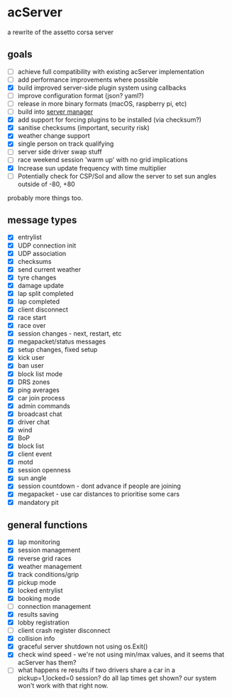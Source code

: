 # acServer
a rewrite of the assetto corsa server

## goals

* [ ] achieve full compatibility with existing acServer implementation
* [ ] add performance improvements where possible
* [x] build improved server-side plugin system using callbacks
* [ ] improve configuration format (json? yaml?)
* [ ] release in more binary formats (macOS, raspberry pi, etc)
* [ ] build into [server manager](https://github.com/JustaPenguin/assetto-server-manager)
* [x] add support for forcing plugins to be installed (via checksum?)
* [x] sanitise checksums (important, security risk)
* [x] weather change support
* [x] single person on track qualifying
* [ ] server side driver swap stuff
* [ ] race weekend session 'warm up' with no grid implications
* [x] Increase sun update frequency with time multiplier
* [ ] Potentially check for CSP/Sol and allow the server to set sun angles outside of -80, +80

probably more things too.

## message types

* [x] entrylist
* [x] UDP connection init
* [x] UDP association
* [x] checksums
* [x] send current weather
* [x] tyre changes
* [x] damage update
* [x] lap split completed
* [x] lap completed
* [x] client disconnect
* [x] race start
* [x] race over
* [x] session changes - next, restart, etc
* [x] megapacket/status messages
* [x] setup changes, fixed setup
* [x] kick user
* [x] ban user
* [x] block list mode
* [x] DRS zones
* [x] ping averages
* [x] car join process
* [x] admin commands
* [x] broadcast chat
* [x] driver chat
* [x] wind
* [x] BoP
* [x] block list
* [x] client event
* [x] motd
* [x] session openness
* [x] sun angle
* [x] session countdown - dont advance if people are joining
* [x] megapacket - use car distances to prioritise some cars
* [x] mandatory pit

## general functions

* [x] lap monitoring
* [x] session management
* [x] reverse grid races
* [x] weather management
* [x] track conditions/grip
* [x] pickup mode
* [x] locked entrylist
* [x] booking mode
* [ ] connection management
* [x] results saving
* [x] lobby registration
* [ ] client crash register disconnect
* [x] collision info
* [x] graceful server shutdown not using os.Exit()
* [x] check wind speed - we're not using min/max values, and it seems that acServer has them?
* [ ] what happens re results if two drivers share a car in a pickup=1,locked=0 session? do all lap times get shown? our system won't work with that right now.
